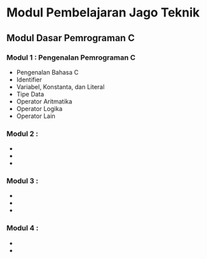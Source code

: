 # Modul Pembelajaran Jago Teknik

## Modul Dasar Pemrograman C

### Modul 1 : Pengenalan Pemrograman C
* Pengenalan Bahasa C
* Identifier
* Variabel, Konstanta, dan Literal
* Tipe Data
* Operator Aritmatika
* Operator Logika
* Operator Lain

### Modul 2 : 
* 
* 
* 

### Modul 3 :
* 
* 
* 

### Modul 4 :
* 
* 


